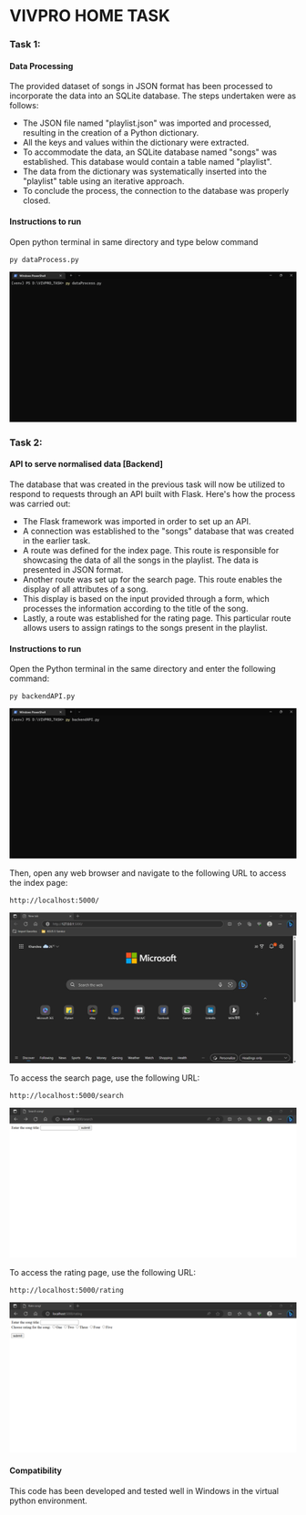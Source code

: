# VIVPRO HOME TASK
### Task 1: 
#### Data Processing
The provided dataset of songs in JSON format has been processed to incorporate the data into an SQLite database.
The steps undertaken were as follows:

- The JSON file named "playlist.json" was imported and processed, resulting in the creation of a Python dictionary.
- All the keys and values within the dictionary were extracted.
- To accommodate the data, an SQLite database named "songs" was established. This database would contain a table named "playlist".
- The data from the dictionary was systematically inserted into the "playlist" table using an iterative approach.
- To conclude the process, the connection to the database was properly closed.

#### Instructions to run
Open python terminal in same directory and type below command
```
py dataProcess.py
```
![](gif/processData.gif)

### Task 2: 
#### API to serve normalised data [Backend]

The database that was created in the previous task will now be utilized to respond to requests through an API built with Flask.
Here's how the process was carried out:

- The Flask framework was imported in order to set up an API.
- A connection was established to the "songs" database that was created in the earlier task.
- A route was defined for the index page. This route is responsible for showcasing the data of all the songs in the playlist. The data is presented in JSON format.
- Another route was set up for the search page. This route enables the display of all attributes of a song. 
- This display is based on the input provided through a form, which processes the information according to the title of the song.
- Lastly, a route was established for the rating page. This particular route allows users to assign ratings to the songs present in the playlist.


#### Instructions to run
Open the Python terminal in the same directory and enter the following command:
```
py backendAPI.py
```
![](gif/backendAPI.gif)

Then, open any web browser and navigate to the following URL to access the index page:
```
http://localhost:5000/
```
![](gif/index.gif)

To access the search page, use the following URL:
```
http://localhost:5000/search
```
![](gif/search.gif)

To access the rating page, use the following URL:
```
http://localhost:5000/rating
```
![](gif/rating.gif)

#### Compatibility
This code has been developed and tested well in Windows in the virtual python environment.

